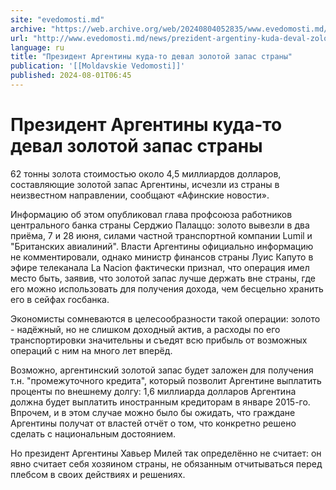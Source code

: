 ```yaml
---
site: "evedomosti.md"
archive: "https://web.archive.org/web/20240804052835/www.evedomosti.md/news/prezident-argentiny-kuda-deval-zolotoj-zapas-strany"
url: "http://www.evedomosti.md/news/prezident-argentiny-kuda-deval-zolotoj-zapas-strany"
language: ru
title: "Президент Аргентины куда-то девал золотой запас страны"
publication: '[[Moldavskie Vedomosti]]'
published: 2024-08-01T06:45
---
```


# Президент Аргентины куда-то девал золотой запас страны

62 тонны золота стоимостью около 4,5 миллиардов долларов, составляющие золотой запас Аргентины, исчезли из страны в неизвестном направлении, сообщают «Афинские новости».

Информацию об этом опубликовал глава профсоюза работников центрального банка страны Серджио Палаццо: золото вывезли в два приёма, 7 и 28 июня, силами частной транспортной компании Lumil и "Британских авиалиний". Власти Аргентины официально информацию не комментировали, однако министр финансов страны Луис Капуто в эфире телеканала La Nacion фактически признал, что операция имел место быть, заявив, что золотой запас лучше держать вне страны, где его можно использовать для получения дохода, чем бесцельно хранить его в сейфах госбанка.

Экономисты сомневаются в целесообразности такой операции: золото - надёжный, но не слишком доходный актив, а расходы по его транспортировки значительны и съедят всю прибыль от возможных операций с ним на много лет вперёд.

Возможно, аргентинский золотой запас будет заложен для получения т.н. "промежуточного кредита", который позволит Аргентине выплатить проценты по внешнему долгу: 1,6 миллиарда долларов Аргентина должна будет выплатить иностранным кредиторам в январе 2015-го. Впрочем, и в этом случае можно было бы ожидать, что граждане Аргентины получат от властей отчёт о том, что конкретно решено сделать с национальным достоянием.

Но президент Аргентины Хавьер Милей так определённо не считает: он явно считает себя хозяином страны, не обязанным отчитываться перед плебсом в своих действиях и решениях.